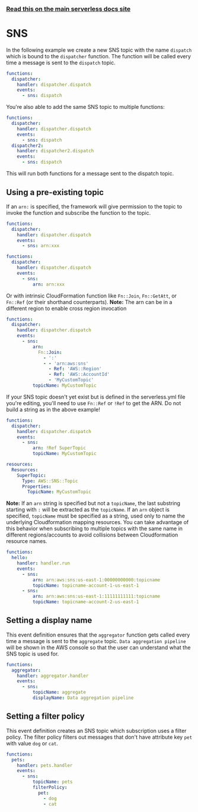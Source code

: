 <!--
title: Serverless Framework - AWS Lambda Events - SNS
menuText: SNS
menuOrder: 6
description:  Setting up AWS SNS Events with AWS Lambda via the Serverless Framework
layout: Doc
-->

<!-- DOCS-SITE-LINK:START automatically generated  -->

### [Read this on the main serverless docs site](https://www.serverless.com/framework/docs/providers/aws/events/sns)

<!-- DOCS-SITE-LINK:END -->

# SNS

In the following example we create a new SNS topic with the name `dispatch` which is bound to the `dispatcher` function. The function will be called every time a message is sent to the `dispatch` topic.

```yml
functions:
  dispatcher:
    handler: dispatcher.dispatch
    events:
      - sns: dispatch
```

You're also able to add the same SNS topic to multiple functions:

```yml
functions:
  dispatcher:
    handler: dispatcher.dispatch
    events:
      - sns: dispatch
  dispatcher2:
    handler: dispatcher2.dispatch
    events:
      - sns: dispatch
```

This will run both functions for a message sent to the dispatch topic.

## Using a pre-existing topic

If an `arn:` is specified, the framework will give permission to the topic to invoke the function and subscribe the function to the topic.

```yml
functions:
  dispatcher:
    handler: dispatcher.dispatch
    events:
      - sns: arn:xxx
```

```yml
functions:
  dispatcher:
    handler: dispatcher.dispatch
    events:
      - sns:
          arn: arn:xxx
```

Or with intrinsic CloudFormation function like `Fn::Join`, `Fn::GetAtt`, or `Fn::Ref` (or their shorthand counterparts).
**Note:** The arn can be in a different region to enable cross region invocation

```yml
functions:
  dispatcher:
    handler: dispatcher.dispatch
    events:
      - sns:
          arn:
            Fn::Join:
              - ':'
              - - 'arn:aws:sns'
                - Ref: 'AWS::Region'
                - Ref: 'AWS::AccountId'
                - 'MyCustomTopic'
          topicName: MyCustomTopic
```

If your SNS topic doesn't yet exist but is defined in the serverless.yml file you're editing, you'll need to use `Fn::Ref` or `!Ref` to get the ARN. Do not build a string as in the above example!

```yml
functions:
  dispatcher:
    handler: dispatcher.dispatch
    events:
      - sns:
          arn: !Ref SuperTopic
          topicName: MyCustomTopic

resources:
  Resources:
    SuperTopic:
      Type: AWS::SNS::Topic
      Properties:
        TopicName: MyCustomTopic
```

**Note:** If an `arn` string is specified but not a `topicName`, the last substring starting with `:` will be extracted as the `topicName`. If an `arn` object is specified, `topicName` must be specified as a string, used only to name the underlying Cloudformation mapping resources. You can take advantage of this behavior when subscribing to multiple topics with the same name in different regions/accounts to avoid collisions between Cloudformation resource names.

```yml
functions:
  hello:
    handler: handler.run
    events:
      - sns:
          arn: arn:aws:sns:us-east-1:00000000000:topicname
          topicName: topicname-account-1-us-east-1
      - sns:
          arn: arn:aws:sns:us-east-1:11111111111:topicname
          topicName: topicname-account-2-us-east-1
```

## Setting a display name

This event definition ensures that the `aggregator` function gets called every time a message is sent to the
`aggregate` topic. `Data aggregation pipeline` will be shown in the AWS console so that the user can understand what the
SNS topic is used for.

```yml
functions:
  aggregator:
    handler: aggregator.handler
    events:
      - sns:
          topicName: aggregate
          displayName: Data aggregation pipeline
```

## Setting a filter policy

This event definition creates an SNS topic which subscription uses a filter policy. The filter policy filters out messages that don't have attribute key `pet` with value `dog` or `cat`.

```yml
functions:
  pets:
    handler: pets.handler
    events:
      - sns:
          topicName: pets
          filterPolicy:
            pet:
              - dog
              - cat
```
